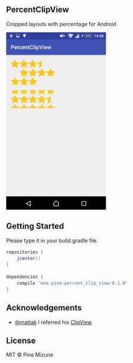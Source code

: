 ## PercentClipView

Cropped layouts with percentage for Android

<img src="example.png" width="270" height="480">


## Getting Started
Please type it in your build.gradle file.

```groovy
repositories {
    jcenter()
}

dependencies {
    compile 'moe.pine:percent_clip_view:0.1.0'
}
```

## Acknowledgements

- [@mattak](https://github.com/mattak) I referred his [ClipView](https://github.com/mattak/ClipView)

## License
MIT &copy; Pine Mizune
